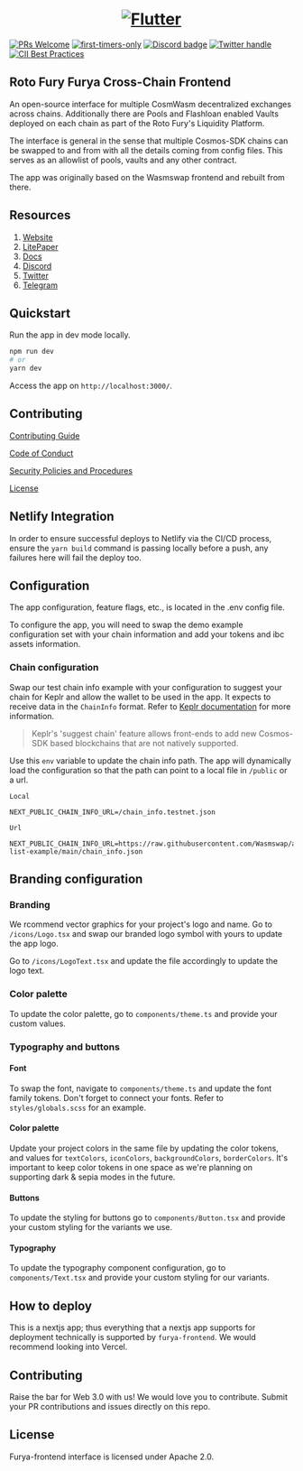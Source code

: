 <a href="https://rotofury.money/">
  <h1 align="center">
    <picture>
      <img alt="Flutter" src="https://miro.medium.com/max/1400/1*29OYRJqqddosWtWo-c3TYQ.png">
    </picture>
  </h1>
</a>

[![PRs Welcome](https://img.shields.io/badge/PRs-welcome-brightgreen.svg?style=flat-square)](https://makeapullrequest.com)
[![first-timers-only](https://img.shields.io/badge/first--timers--only-friendly-blue.svg?style=flat-square)](https://www.firsttimersonly.com/)
[![Discord badge][]][discord invite]
[![Twitter handle][]][twitter badge]
[![CII Best Practices](https://bestpractices.coreinfrastructure.org/projects/6401/badge)](https://bestpractices.coreinfrastructure.org/projects/6401)

[discord invite]: https://discord.com/invite/tSxyyCWgYX
[discord badge]: https://img.shields.io/discord/908044702794801233
[twitter handle]: https://img.shields.io/twitter/follow/RotoFuryDefi.svg?style=social&label=Follow
[twitter badge]: https://twitter.com/intent/follow?screen_name=RotoFuryDefi

## Roto Fury Furya Cross-Chain Frontend

An open-source interface for multiple CosmWasm decentralized exchanges across chains.
Additionally there are Pools and Flashloan enabled Vaults deployed on each chain as part of the Roto Fury's Liquidity Platform.

The interface is general in the sense that multiple Cosmos-SDK chains can be swapped to and from with all the details coming from config files. This serves as an allowlist of pools, vaults and any other contract.

The app was originally based on the Wasmswap frontend and rebuilt from there.

## Resources

1. [Website](https://rotofury.money/)
2. [LitePaper](https://rotofury.money/LitepaperV2.pdf)
3. [Docs](https://fury-money.github.io/docs/)
4. [Discord](https://discord.com/invite/tSxyyCWgYX)
5. [Twitter](https://twitter.com/RotoFuryDefi)
6. [Telegram](https://t.me/rotofuryofficial)

## Quickstart

Run the app in dev mode locally.

```bash
npm run dev
# or
yarn dev
```

Access the app on `http://localhost:3000/`.

## Contributing

[Contributing Guide](./docs/CONTRIBUTING.md)

[Code of Conduct](./docs/CODE_OF_CONDUCT)

[Security Policies and Procedures](./docs/SECURITY)

[License](./LICENSE.md)

## Netlify Integration

In order to ensure successful deploys to Netlify via the CI/CD process, ensure the `yarn build` command is passing locally before a push, any failures here will fail the deploy too.

## Configuration

The app configuration, feature flags, etc., is located in the .env config file.

To configure the app, you will need to swap the demo example configuration set with your chain information and add your tokens and ibc assets information.

### Chain configuration

Swap our test chain info example with your configuration to suggest your chain for Keplr and allow the wallet to be used in the app. It expects to receive data in the `ChainInfo` format. Refer to [Keplr documentation](https://docs.keplr.app/api/suggest-chain.html) for more information.

> Keplr's 'suggest chain' feature allows front-ends to add new Cosmos-SDK based blockchains that are not natively supported.

Use this `env` variable to update the chain info path. The app will dynamically load the configuration so that the path can point to a local file in `/public` or a url.

```
Local

NEXT_PUBLIC_CHAIN_INFO_URL=/chain_info.testnet.json
```

```
Url

NEXT_PUBLIC_CHAIN_INFO_URL=https://raw.githubusercontent.com/Wasmswap/asset-list-example/main/chain_info.json
```

## Branding configuration

### Branding

We rcommend vector graphics for your project's logo and name. Go to `/icons/Logo.tsx` and swap our branded logo symbol with yours to update the app logo.

Go to `/icons/LogoText.tsx` and update the file accordingly to update the logo text.

### Color palette

To update the color palette, go to `components/theme.ts` and provide your custom values.

### Typography and buttons

#### Font

To swap the font, navigate to `components/theme.ts` and update the font family tokens. Don't forget to connect your fonts. Refer to `styles/globals.scss` for an example.

#### Color palette

Update your project colors in the same file by updating the color tokens, and values for `textColors`, `iconColors`, `backgroundColors`, `borderColors`. It's important to keep color tokens in one space as we're planning on supporting dark & sepia modes in the future.

#### Buttons

To update the styling for buttons go to `components/Button.tsx` and provide your custom styling for the variants we use.

#### Typography

To update the typography component configuration, go to `components/Text.tsx` and provide your custom styling for our variants.

## How to deploy

This is a nextjs app; thus everything that a nextjs app supports for deployment technically is supported by `furya-frontend`. We would recommend looking into Vercel.

## Contributing

Raise the bar for Web 3.0 with us! We would love you to contribute. Submit your PR contributions and issues directly on this repo.

## License

Furya-frontend interface is licensed under Apache 2.0.
